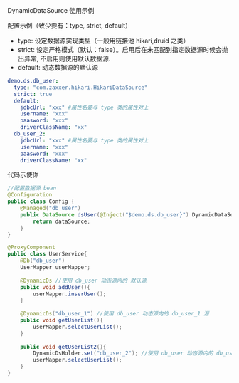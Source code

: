 
DynamicDataSource 使用示例

配置示例（致少要有：type, strict, default）

* type: 设定数据源实现类型（一般用链接池 hikari,druid 之类）
* strict: 设定严格模式（默认：false）。启用后在未匹配到指定数据源时候会抛出异常, 不启用则使用默认数据源.
* default: 动态数据源的默认源

```yaml
demo.ds.db_user:
  type: "com.zaxxer.hikari.HikariDataSource" 
  strict: true
  default: 
    jdbcUrl: "xxx" #属性名要与 type 类的属性对上
    username: "xxx"
    paasword: "xxx"
    driverClassName: "xx"
  db_user_2:
    jdbcUrl: "xxx" #属性名要与 type 类的属性对上
    username: "xxx"
    paasword: "xxx"
    driverClassName: "xx"
```

代码示使你

```java
//配置数据源 bean
@Configuration
public class Config {
    @Managed("db_user")
    public DataSource dsUser(@Inject("$demo.ds.db_user}") DynamicDataSource dataSource) {
        return dataSource;
    }
}

@ProxyComponent
public class UserService{
    @Db("db_user")
    UserMapper userMapper;
    
    @DynamicDs //使用 db_user 动态源内的 默认源
    public void addUser(){
        userMapper.inserUser();
    }
    
    @DynamicDs("db_user_1") //使用 db_user 动态源内的 db_user_1 源
    public void getUserList(){
        userMapper.selectUserList();
    }
    
    public void getUserList2(){
        DynamicDsHolder.set("db_user_2"); //使用 db_user 动态源内的 db_user_2 源
        userMapper.selectUserList();
    }
}
```
